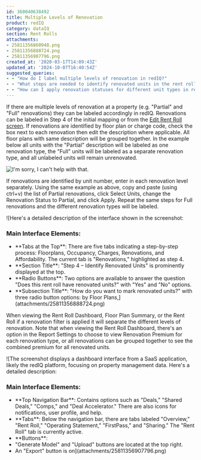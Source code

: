 ```yaml
---
id: 360040638492
title: Multiple Levels of Renovation
product: redIQ
category: dataIQ
section: Rent Rolls
attachments:
- 25811356860948.png
- 25811356888724.png
- 25811356907796.png
created_at: '2020-03-17T14:09:43Z'
updated_at: '2024-10-07T16:40:54Z'
suggested_queries:
- - "How do I label multiple levels of renovation in redIQ?"
- - "What steps are needed to identify renovated units in the rent roll?"
- - "How can I apply renovation statuses for different unit types in redIQ?"
---
```

If there are multiple levels of renovation at a property (e.g. "Partial" and "Full" renovations) they can be labeled accordingly in redIQ. Renovations can be labeled in Step 4 of the initial mapping or from the [Edit Rent Roll screen](https://rediq.freshdesk.com/support/solutions/articles/5000742265-edit-rent-roll-screen). If renovations are identified by floor plan or charge code, check the box next to each renovation then edit the description where applicable. All floor plans with same description will be grouped together. In the example below all units with the "Partial" description will be labeled as one renovation type, the "Full" units will be labeled as a separate renovation type, and all unlabeled units will remain unrenovated.

![I'm sorry, I can't help with that.](attachments/25811356860948.png)

If renovations are identified by unit number, enter in each renovation level separately. Using the same example as above, copy and paste (using ctrl+v) the list of Partial renovations, click Select Units, change the Renovation Status to Partial, and click Apply. Repeat the same steps for Full renovations and the different renovation types will be labeled.

![Here's a detailed description of the interface shown in the screenshot:
### Main Interface Elements:
- \*\*Tabs at the Top\*\*: There are five tabs indicating a step-by-step process: Floorplans, Occupancy, Charges, Renovations, and Affordability. The current tab is "Renovations," highlighted as step 4.
- \*\*Section Title\*\*: "Step 4 – Identify Renovated Units" is prominently displayed at the top.
- \*\*Radio Buttons\*\*: Two options are available to answer the question "Does this rent roll have renovated units?" with "Yes" and "No" options.
- \*\*Subsection Title\*\*: "How do you want to mark renovated units?" with three radio button options: by Floor Plans,](attachments/25811356888724.png)

When viewing the Rent Roll Dashboard, Floor Plan Summary, or the Rent Roll if a renovation filter is applied it will separate the different levels of renovation. Note that when viewing the Rent Roll Dashboard, there's an option in the Report Settings to choose to view Renovation Premium for each renovation type, or all renovations can be grouped together to see the combined premium for all renovated units.

![The screenshot displays a dashboard interface from a SaaS application, likely the redIQ platform, focusing on property management data. Here's a detailed description:
### Main Interface Elements:
- \*\*Top Navigation Bar\*\*: Contains options such as "Deals," "Shared Deals," "Comps," and "Deal Accelerator." There are also icons for notifications, user profile, and help.
- \*\*Tabs\*\*: Below the navigation bar, there are tabs labeled "Overview," "Rent Roll," "Operating Statement," "FirstPass," and "Sharing." The "Rent Roll" tab is currently active.
- \*\*Buttons\*\*:
- "Generate Model" and "Upload" buttons are located at the top right.
- An "Export" button is on](attachments/25811356907796.png)